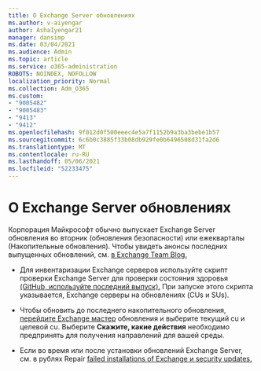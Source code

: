 ```yaml
---
title: О Exchange Server обновлениях
ms.author: v-aiyengar
author: AshaIyengar21
manager: dansimp
ms.date: 03/04/2021
ms.audience: Admin
ms.topic: article
ms.service: o365-administration
ROBOTS: NOINDEX, NOFOLLOW
localization_priority: Normal
ms.collection: Adm_O365
ms.custom:
- "9005482"
- "9005483"
- "9413"
- "9412"
ms.openlocfilehash: 9f012d0f500eeec4e5a7f1152b9a3ba3bebe1b57
ms.sourcegitcommit: 6c6b0c3885f33b08db929fe0b6496508d31fa2d6
ms.translationtype: MT
ms.contentlocale: ru-RU
ms.lasthandoff: 05/06/2021
ms.locfileid: "52233475"
---
```

# <a name="about-exchange-server-updates"></a>О Exchange Server обновлениях

Корпорация Майкрософт обычно выпускает Exchange Server обновления во вторник (обновления безопасности) или ежекварталы (Накопительные обновления). Чтобы увидеть анонсы последних выпущенных обновлений, см. [в Exchange Team Blog.](https://aka.ms/ehlo)

- Для инвентаризации Exchange серверов используйте скрипт проверки Exchange Server для проверки состояния здоровья [(GitHub, используйте последний выпуск).](https://aka.ms/ExchangeHealthChecker) При запуске этого скрипта указывается, Exchange серверы на обновлениях (CUs и SUs).

- Чтобы обновить до последнего накопительного обновления, [перейдите Exchange мастер](https://aka.ms/ExchangeUpdateWizard) обновления и выберите текущий cu и целевой cu. Выберите **Скажите, какие действия** необходимо предпринять для получения направлений для вашей среды.

- Если во время или после установки обновлений Exchange Server, см. в рублях Repair [failed installations of Exchange и security updates.](https://docs.microsoft.com/exchange/troubleshoot/client-connectivity/exchange-security-update-issues)

